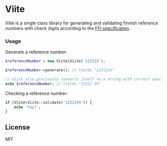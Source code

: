 # Viite

Viite is a single class library for generating and validating finnish reference numbers with check digits according to the [FFI specification](https://www.fkl.fi/en/material/publications/Publications/The_reference_number_and_the_check_digit.pdf).

### Usage

Generate a reference number:
```php
$referenceNumber = new Viite\Viite('123123');

$referenceNumber->generate(); // Yields "1231234"

// Viite also graciously converts itself to a string with correct spacing
echo $referenceNumber; // Yields "12312 34"
```

Checking a reference number:
```php
if (Viite\Viite::validate('1231234')) {
    echo 'Yay!';
}
```

License
----

MIT
